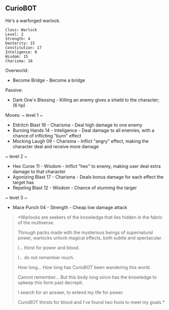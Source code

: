 ## CurioBOT

He's a warforged warlock. 

	Class: Warlock
	Level: 2
	Strength: 4
	Dexterity: 15
	Constitution: 17
	Inteligence: 8
	Wisdom: 15
	Charisma: 18	

Overworld:
* Become Bridge   - Become a bridge

Passive:
* Dark One's Blessing   - Killing an enemy gives a shield to the character; (6 hp)

Moves:
~ level 1 ~
* Eldritch Blast        16  - Charisma      - Deal high damage to one enemy
* Burning Hands     14  - Inteligence   - Deal damage to all enemies, with a chance of inflicting "burn" effect
* Mocking Laugh    09   - Charisma      - Inflict "angry" effect, making the character deal and receive more damage

~ level 2 ~
* Hex Curse            11 - Wisdom       - Inflict "hex" to enemy, making user deal extra damage to that character
* Agonizing Blast   17 - Charisma      - Deals bonus damage for each effect the target has
* Repeling Blast     12 - Wisdom        - Chance of stunning the targer

~ level 3 ~
* Mace Punch        04 - Strength       -  Cheap low damage attack


>*Warlocks are seekers of the knowledge that lies hidden in the fabric of the multiverse. 
>
>Through packs made with the mysterious beings of supernatural power, warlocks unlock magical effects, both subtle and spectacular.
>
>I... thirst for power and blood.
>
>I... do not remember much.
>
>How long... How long has CurioBOT been wandering this world.
>
>Cannot remember... But this body long since has the knowledge to upkeep this form past decrepit.
>
>I search for an answer, to extend my life for power.
>
>CurioBOT thirsts for blood and I've found two fools to meet my goals.*